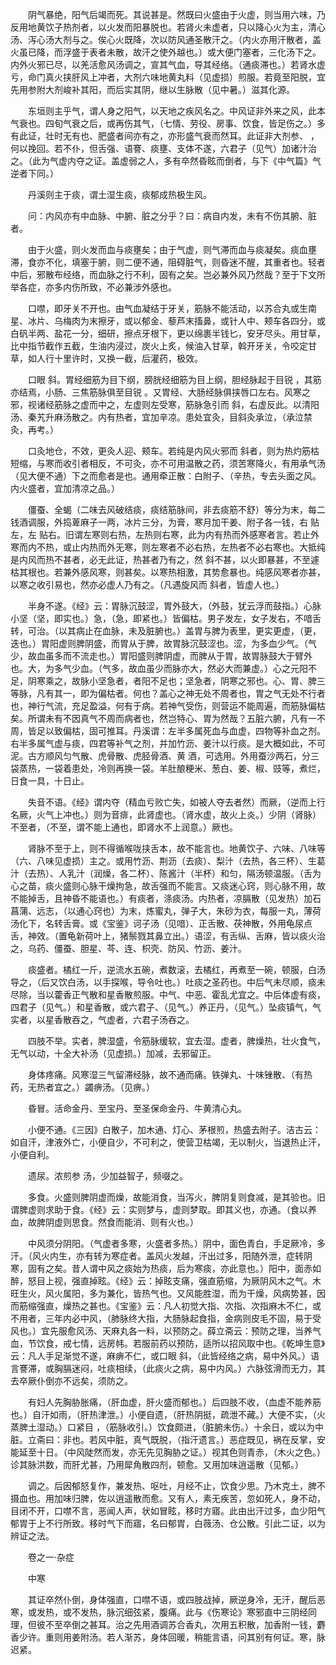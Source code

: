 <!-- { "loadSidebar": true } -->
　　阴气暴绝，阳气后竭而死。其说甚是。然既曰火盛由于火虚，则当用六味，乃反用地黄饮子热剂者，以火发而阳暴脱也。若肾火未虚者，只以降心火为主，清心汤、泻心汤大剂与之。俟心火既降，次以防风通圣散汗之。（内火亦用汗散者，盖火虽已降，而浮盛于表者未散，故汗之使外越也。）或大便门塞者，三化汤下之。内外火邪已尽，以羌活愈风汤调之，宣其气血，导其经络。（通痰滞也。）若肾水虚亏，命门真火挟肝风上冲者，大剂六味地黄丸料（见虚损）煎服。若竟至阳脱，宜先用参附大剂峻补其阳，而后实其阴，继以生脉散（见中暑。）滋其化源。

　　东垣则主乎气，谓人身之阳气，以天地之疾风名之。中风证非外来之风，此本气衰也。四旬气衰之后，或再伤其气，（七情、劳役、房事、饮食，皆足伤之。）多有此证，壮时无有也、肥盛者间亦有之，亦形盛气衰而然耳。此证非大剂参、 ，何以挽回。若不仆，但舌强、语謇、痰壅、支体不遂，六君子（见气）加诸汁治之。（此为气虚内夺之证。盖虚弱之人，多有卒然昏眩而倒者，与下《中气篇》气逆者下同。）

　　丹溪则主于痰，谓土湿生痰，痰郁成热极生风。

　　问：内风亦有中血脉、中腑、脏之分乎？曰：病自内发，未有不伤其腑、脏者。

　　由于火盛，则火发而血与痰壅矣；由于气虚，则气滞而血与痰凝矣。痰血壅滞，食亦不化，填塞于腑，则二便不通，阻碍脏气，则昏迷不醒，其重者也。轻者中后，邪散布经络，而血脉之行不利，固有之矣。岂必兼外风乃然哉？至于下文所举各症，亦多内伤所致，不必兼涉外感也。

　　口噤，即牙关不开也。由气血凝结于牙关，筋脉不能活动，以苏合丸或生南星、冰片、乌梅肉为末擦牙，或以郁金、藜芦末搐鼻，或针人中、颊车各四分，或白矾半两、盐花一分，细研，擦点牙根下，更以绵裹半钱匕，安牙尽头。用甘草，比中指节截作五截，生油内浸过，炭火上炙，候油入甘草，斡开牙关，令咬定甘草，如人行十里许时，又换一截，后灌药，极效。

　　口眼 斜。胃经细筋为目下纲，膀胱经细筋为目上纲，胆经脉起于目锐 ，其筋亦结焉，小肠、三焦筋脉俱至目锐 。又胃经、大肠经脉俱挟唇口左右。风寒之邪，视诸经筋脉之虚而中之，左虚则左受寒，筋脉急引而 斜，右虚反此。以清阳汤、秦艽升麻汤散之。内有热者，宜加辛凉。患处宜灸，目斜灸承泣，（承泣禁灸，再考。）

　　口灸地仓，不效，更灸人迎、颊车。若纯是内风火邪而 斜者，则为热灼筋枯短缩，与寒而收引者相反，不可灸，亦不可用温散之药，须苦寒降火，有用承气汤（见大便不通）下之而愈者是也。通用牵正散：白附子、（辛热，专去头面之风。内火盛者，宜加清凉之品。）

　　僵蚕、全蝎（二味去风破结痰，痰结筋脉间，非去痰筋不舒）等分为末，每二钱酒调服，外捣萆麻子一两，冰片三分，为膏，寒月加干姜、附子各一钱，右 贴左，左 贴右。旧谓左寒则右热，左热则右寒，此为内有热而外感寒者言。若止外寒而内不热，或止内热而外无寒，则左寒者不必右热，左热者不必右寒也。大抵纯是内风而热不甚者，必无此证，热甚者乃有之，然 斜不甚，以火即暴甚，不至遽枯其根也。若兼外感风寒，则甚矣。以寒热相激，其势愈暴也。纯感风寒者亦甚，以寒之收引易也，然亦必虚人乃有之。（凡遇旋风而 斜者，皆虚人也。）

　　半身不遂。《经》云：胃脉沉鼓涩，胃外鼓大，（外鼓，犹云浮而鼓指。）心脉小坚（坚，即实也。）急，（急，即紧也。）皆偏枯。男子发左，女子发右，不喑舌转，可治。（以其病止在血脉，未及脏腑也。）盖胃与脾为表里，更实更虚，（更，迭也。）胃阳虚则脾阴盛，而胃从于脾，故胃脉沉鼓涩也。涩，为多血少气。（气少，故血虽多而不流走也。）胃阳盛则脾阴虚，而脾从于胃，故胃脉鼓大于臂外也。大，为多气少血。（气多，故血虽少而脉亦大，然必大而兼虚。）心之元阳不足，阴寒乘之，故脉小坚急者，者阳不足也；坚急者，阴寒之邪也。心、胃、脾三等脉，凡有其一，即为偏枯者。何也？盖心之神无处不周者也，胃之气无处不行者也，神行气流，充足盈溢，何有于病。若神气受伤，则营运不能周遍，而筋脉偏枯矣。所谓未有不因真气不周而病者也，然岂特心、胃为然哉？五脏六腑，凡有一不周，皆足以致偏枯，固可推耳。丹溪谓：左半多属死血与血虚，四物等补血之剂。右半多属气虚与痰，四君等补气之剂，并加竹沥、姜汁以行痰。是大概如此，不可泥。古方顺风匀气散、虎骨散、虎胫骨酒、黄 酒，可选用。外用蚕沙两石，分三袋蒸热，一袋着患处，冷则再换一袋。羊肚酿粳米、葱白、姜、椒、豉等，煮烂，日食一具，十日止。

　　失音不语。《经》谓内夺（精血亏败亡失，如被人夺去者然）而厥，（逆而上行名厥，火气上冲也。）则为音痱，此肾虚也。（肾水虚，故火上炎。）少阴（肾脉）不至者，（不至，谓不能上通也，即肾水不上润意。）厥也。

　　肾脉不至于上，则不得循喉咙挟舌本，故不能言也。地黄饮子、六味、八味等（六、八味见虚损）主之。或用竹沥、荆沥（去痰）、梨汁（去热，各三杯）、生葛汁（去热）、人乳汁（润燥，各二杯）、陈酱汁（半杯）和匀，隔汤顿温服。（舌为心之苗，痰火盛则心脉干燥拘急，故舌强而不能言。又痰迷心窍，则心脉不用，故不能掉舌，且神昏不能语也。）有痰者，涤痰汤。内热者，凉膈散（见发热）加石菖蒲、远志，（以通心窍也）为末，炼蜜丸，弹子大，朱砂为衣，每服一丸，薄荷汤化下，名转舌膏。或《宝鉴》诃子汤（见喑）、正舌散、茯神散，外用龟尿点舌，神效。（置龟新荷叶上，猪鬃戮其鼻立出。）语涩，有舌纵、舌麻，皆以痰火治之，乌药、僵蚕、胆星、芩、连、枳壳、防风、竹沥、姜汁。

　　痰盛者。橘红一斤，逆流水五碗，煮数滚，去橘红，再煮至一碗，顿服，白汤导之，（后又饮白汤，以手探喉，导令吐也。）吐痰之圣药也。中后气未尽顺，痰未尽除，当以藿香正气散和星香散煎服。中气、中恶、霍乱尤宜之。中后体虚有痰，四君子（见气。）和星香散，或六君子、（见气。）养正丹，（见气。）坠痰镇气，气实者，以星香散吞之，气虚者，六君子汤吞之。

　　四肢不举。实者，脾湿盛，令筋脉缓软，宜去湿。虚者，脾燥热，壮火食气，无气以动，十全大补汤（见虚损。）加减，去邪留正。

　　身体疼痛。风寒湿三气留滞经脉，故不通而痛。铁弹丸、十味锉散、（有热药，无热者宜之。）蠲痹汤。（见痹。）

　　昏冒。活命金丹、至宝丹、至圣保命金丹、牛黄清心丸。

　　小便不通。《三因》白散子，加木通、灯心、茅根煎，热盛去附子。洁古云：如自汗，津液外亡，小便自少，不可利之，使营卫枯竭，无以制火，当退热止汗，小便自利。

　　遗尿。浓煎参 汤，少加益智子，频啜之。

　　多食。火盛则脾阴虚而燥，故能消食，当泻火，脾阴复则食减，是其验也。旧谓脾虚则求助于食。《经》云：实则梦与，虚则梦取。即其义也，亦通。（食以养血，故脾阴虚则思食。然食而能消、则有火也。）

　　中风须分阴阳。（气虚者多寒，火盛者多热。）阴中，面色青白，手足厥冷，多汗。（风火内生，亦有转为寒症者。盖风火发越，汗出过多，阳随外泄，症转阴寒，固有之矣。昔人谓中风之痰始为热痰，后为寒痰，亦此意也。）阳中，面赤如醉，怒目上视，强直掉眩。《经》云：掉眩支痛，强直筋缩，为厥阴风木之气。木旺生火，风火属阳，多为兼化，皆热气也。又风能胜湿，而为干燥，风病势甚，因而筋缩强直，燥热之甚也。《宝鉴》云：凡人初觉大指、次指、次指麻木不仁，或不用者，三年内必中风，（肺脉终大指，大肠脉起食指，金病则皮毛不固，易于受风也。）宜先服愈风汤、天麻丸各一料，以预防之。薛立斋云：预防之理，当养气血，节饮食，戒七情，远房帏。若服前药以预防，适所以招风取中也。《乾坤生意》云：凡人手足渐觉不遂，麻痹不仁，或口眼 斜，（此皆经络之病，易中外风。）语言謇滞，或胸膈迷闷，吐痰相续，（此痰火之病，易中内风。）六脉弦滑而无力，其去卒厥仆倒亦不远矣，须防之。

　　有妇人先胸胁胀痛，（肝血虚，肝火盛而郁也。）后四肢不收，（血虚不能养筋也。）自汗如雨，（肝热津泄。）小便自遗，（肝热阴挺，疏泄不藏。）大便不实，（火蒸脾土湿动。）口紧目 ，（筋脉收引。）饮食颇进，（脏腑未伤。）十余日，或以为中脏。立斋曰：非也。若风中脏，真气既脱，（指汗遗言。）恶症既见，祸在反掌，安能延至十日。（中风陡然而发，亦无先见胸胁之证。）视其色则青赤，（木火之色。）诊其脉洪数，而肝尤甚，乃用犀角散四剂，顿愈。又用加味逍遥散（见郁。）

　　调之。后因郁怒复作，兼发热、呕吐，月经不止，饮食少思。乃木克土，脾不摄血也。用加味归脾，佐以逍遥散而愈。又有人，素无疾苦，忽如死人，身不动，目闭不开，口噤不言，恶闻人声，状如冒眩，移时方寤。此由出汗过多，血少阳气郁胃于上不行所致。移时气下而寤，名曰郁胃，白薇汤、仓公散。引此二证，以为辨证之法。

　　卷之一·杂症

　　中寒

　　其证卒然仆倒，身体强直，口噤不语，或四肢战掉，厥逆身冷，无汗，醒后恶寒，或发热，或不发热，脉沉细弦紧，腹痛。此与《伤寒论》寒邪直中三阴经同理，但彼不至卒倒之甚耳。治之先用酒调苏合香丸，次用五积散，加香附一钱，麝香少许。重则用姜附汤。若人渐苏，身体回暖，稍能言语，问其别有何证。寒，脉迟紧。

